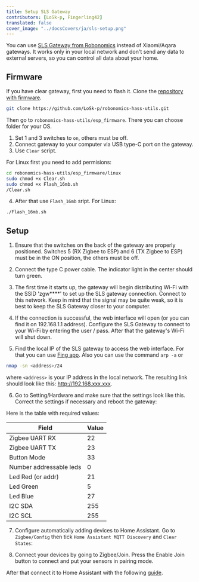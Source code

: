 ```yaml
---
title: Setup SLS Gateway
contributors: [LoSk-p, Fingerling42]
translated: false
cover_image: "../docsCovers/ja/sls-setup.png"
---
```


You can use [SLS Gateway from Robonomics](https://easyeda.com/ludovich88/robonomics_sls_gateway_v01) instead of Xiaomi/Aqara gateways. It works only in your local network and don't send any data to external servers, so you can control all data about your home.

## Firmware

If you have clear gateway, first you need to flash it. Clone the [repository with firmware](https://github.com/LoSk-p/robonomics-hass-utils).

```bash
git clone https://github.com/LoSk-p/robonomics-hass-utils.git
```

Then go to `robonomics-hass-utils/esp_firmware`. There you can choose folder for your OS. 

1. Set 1 and 3 switches to `on`, others must be off.
2. Connect gateway to your computer via USB type-C port on the gateway.
3. Use `Clear` script.

For Linux first you need to add permisions:
```bash
cd robonomics-hass-utils/esp_firmware/linux
sudo chmod +x Clear.sh
sudo chmod +x Flash_16mb.sh
/Clear.sh
```

4. After that use `Flash_16mb` sript. For Linux:
```bash
./Flash_16mb.sh
```

## Setup

1. Ensure that the switches on the back of the gateway are properly positioned. Switches 5 (RX Zigbee to ESP) and 6 (TX Zigbee to ESP) must be in the ON position, the others must be off. 

2. Connect the type C power cable. The indicator light in the center should turn green.

3. The first time it starts up, the gateway will begin distributing Wi-Fi with the SSID 'zgw****' to set up the SLS gateway connection. Connect to this network. Keep in mind that the signal may be quite weak, so it is best to keep the SLS Gateway closer to your computer. 

4. If the connection is successful, the web interface will open (or you can find it on 192.168.1.1 address). Configure the SLS Gateway to connect to your Wi-Fi by entering the user / pass. After that the gateway's Wi-Fi will shut down. 

5. Find the local IP of the SLS gateway to access the web interface. For that you can use [Fing app](https://www.fing.com/products). Also you can use the command ```arp -a``` or 
```bash
nmap -sn <address>/24
```
where ```<address>``` is your IP address in the local network.
The resulting link should look like this: http://192.168.xxx.xxx.

6. Go to Setting/Hardware and make sure that the settings look like this. Correct the settings if necessary and reboot the gateway:

<robo-wiki-picture src="home-assistant/sls-hardware.jpg" />

Here is the table with required values:

| Field                   | Value |
| ------------------------|:------|
| Zigbee UART RX          | 22    |
| Zigbee UART TX          | 23    |
| Button Mode             | 33    |
| Number addressable leds | 0     |
| Led Red (or addr)       | 21    |
| Led Green               | 5     |
| Led Blue                | 27    |
| I2C SDA                 | 255   |
| I2C SCL                 | 255   |

7. Configure automatically adding devices to Home Assistant. Go to `Zigbee/Config` then tick `Home Assistant MQTT Discovery` and `Clear States`:

<robo-wiki-picture src="home-assistant/sls-hass.jpg" />

8. Connect your devices by going to Zigbee/Join. Press the Enable Join button to connect and put your sensors in pairing mode. 

After that connect it to Home Assistant with the following [guide](/docs/sls-gateway-connect).